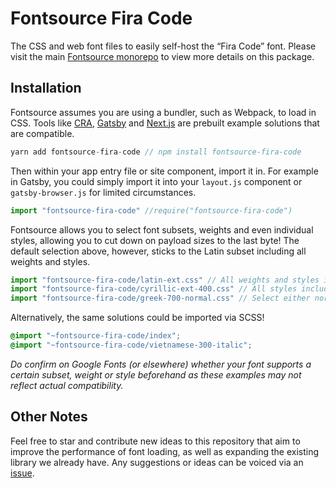 # Fontsource Fira Code

The CSS and web font files to easily self-host the “Fira Code” font. Please visit the main [Fontsource monorepo](https://github.com/DecliningLotus/fontsource) to view more details on this package.

## Installation

Fontsource assumes you are using a bundler, such as Webpack, to load in CSS. Tools like [CRA](https://create-react-app.dev/), [Gatsby](https://www.gatsbyjs.org/) and [Next.js](https://nextjs.org/) are prebuilt example solutions that are compatible.

```javascript
yarn add fontsource-fira-code // npm install fontsource-fira-code
```

Then within your app entry file or site component, import it in. For example in Gatsby, you could simply import it into your `layout.js` component or `gatsby-browser.js` for limited circumstances.

```javascript
import "fontsource-fira-code" //require("fontsource-fira-code")
```

Fontsource allows you to select font subsets, weights and even individual styles, allowing you to cut down on payload sizes to the last byte! The default selection above, however, sticks to the Latin subset including all weights and styles.

```javascript
import "fontsource-fira-code/latin-ext.css" // All weights and styles included.
import "fontsource-fira-code/cyrillic-ext-400.css" // All styles included.
import "fontsource-fira-code/greek-700-normal.css" // Select either normal or italic.
```

Alternatively, the same solutions could be imported via SCSS!

```scss
@import "~fontsource-fira-code/index";
@import "~fontsource-fira-code/vietnamese-300-italic";
```

_Do confirm on Google Fonts (or elsewhere) whether your font supports a certain subset, weight or style beforehand as these examples may not reflect actual compatibility._

## Other Notes

Feel free to star and contribute new ideas to this repository that aim to improve the performance of font loading, as well as expanding the existing library we already have. Any suggestions or ideas can be voiced via an [issue](https://github.com/DecliningLotus/fontsource/issues).
